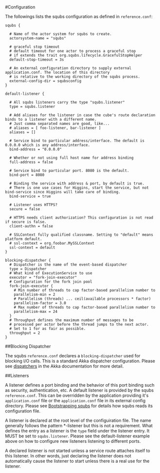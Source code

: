 #Configuration

The followings lists the squbs configuration as defined in `reference.conf`:

```
squbs {

  # Name of the actor system for squbs to create.
  actorsystem-name = "squbs"

  # graceful stop timeout
  # default timeout for one actor to process a graceful stop
  # if extends the trait org.squbs.lifecycle.GracefulStopHelper
  default-stop-timeout = 3s

  # An external configuration directory to supply external application.conf. The location of this directory
  # is relative to the working directory of the squbs process.
  external-config-dir = squbsconfig
}

default-listener {

  # All squbs listeners carry the type "squbs.listener"
  type = squbs.listener

  # Add aliases for the listener in case the cube's route declaration binds to a listener with a different name.
  # Just comma separated names are good, like...
  # aliases = [ foo-listener, bar-listener ]
  aliases = []

  # Service bind to particular address/interface. The default is 0.0.0.0 which is any address/interface.
  bind-address = "0.0.0.0"

  # Whether or not using full host name for address binding
  full-address = false

  # Service bind to particular port. 8080 is the default.
  bind-port = 8080

  # Binding the service with address & port, by default is true.
  # There is one use cases for Higgins, start the service, but not bind-service since Higgins will take care of binding.
  bind-service = true

  # Listener uses HTTPS?
  secure = false

  # HTTPS needs client authorization? This configuration is not read if secure is false.
  client-authn = false

  # SSLContext fully qualified classname. Setting to "default" means platform default.
  # ssl-context = org.foobar.MySSLContext
  ssl-context = default
}

blocking-dispatcher {
  # Dispatcher is the name of the event-based dispatcher
  type = Dispatcher
  # What kind of ExecutionService to use
  executor = "fork-join-executor"
  # Configuration for the fork join pool
  fork-join-executor {
    # Min number of threads to cap factor-based parallelism number to
    parallelism-min = 2
    # Parallelism (threads) ... ceil(available processors * factor)
    parallelism-factor = 3.0
    # Max number of threads to cap factor-based parallelism number to
    parallelism-max = 24
  }
  # Throughput defines the maximum number of messages to be
  # processed per actor before the thread jumps to the next actor.
  # Set to 1 for as fair as possible.
  throughput = 2
}

```

##Blocking Dispatcher

The squbs `reference.conf` declares a `blocking-dispatcher` used for blocking I/O calls. This is a standard Akka dispatcher configuration. Please see [dispatchers](http://doc.akka.io/docs/akka/2.3.3/scala/dispatchers.html) in the Akka documentation for more detail.

##Listeners

A listener defines a port binding and the behavior of this port binding such as security, authentication, etc. A default listener is provided by the squbs `reference.conf`. This can be overridden by the application providing it's `application.conf` file or the `application.conf` file in its external config directory. Please see [Bootstrapping squbs](bootstrap.md#configuration-resolution) for details how squbs reads its configuration file.

A listener is declared at the root level of the configuiration file. The name generally follows the pattern *-listener but this is not a requirement. What defines the entry as a listener is the `type` field under the listener entry. It MUST be set to `squbs.listener`. Please see the default-listener example above on how to configure new listeners listening to different ports.

A declared listener is not started unless a service route attaches itself to this listener. In other words, just declaring the listener does not automatically cause the listener to start unless there is a real use for the listener.